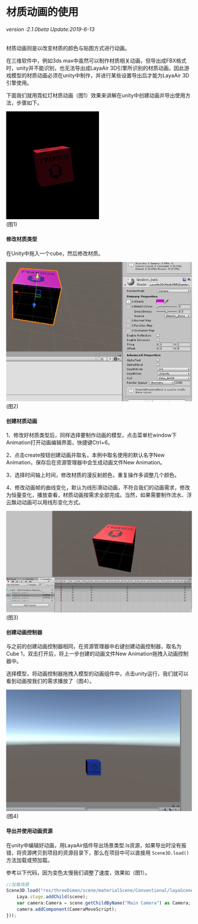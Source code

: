 # 材质动画的使用

###### *version :2.1.0beta   Update:2019-6-13*

材质动画则是以改变材质的颜色与贴图方式进行动画。

在三维软件中，例如3ds max中虽然可以制作材质相关动画，但导出成FBX格式时，unity并不能识别，也无法导出成LayaAir 3D引擎所识别的材质动画。因此游戏模型的材质动画必须在unity中制作，并进行某些设置导出后才能为LayaAir 3D引擎使用。

下面我们就用霓虹灯材质动画（图1）效果来讲解在unity中创建动画并导出使用方法，步骤如下。

![](img/1.gif)<br>(图1)

#### 修改材质类型

在Unity中拖入一个cube，然后修改材质。

![](img/2.png)<br>(图2)

#### 创建材质动画

1、修改好材质类型后，同样选择要制作动画的模型，点击菜单栏window下Animation打开动画编辑界面，快捷键Ctrl+6。

2、点击create按钮创建动画并取名，本例中取名使用的默认名字New Animation，保存后在资源管理器中会生成动画文件New Animation。

3、选择时间轴上时间，修改材质的漫反射颜色，重复操作多调整几个颜色。

4、修改动画帧的曲线变化，默认为线形滑动动画，不符合我们的动画需求，修改为恒量变化，播放查看，材质动画按需求全部完成。当然，如果需要制作流水、浮云飘动动画可以用线形变化方式。

![](img/3.png)<br>(图3)

#### 创建动画控制器

与之前的创建动画控制器相同，在资源管理器中右键创建动画控制器，取名为Cube 1，双击打开后，将上一步创建的动画文件New Animation拖拽入动画控制器中。

选择模型，将动画控制器拖拽入模型的动画组件中，点击unity运行，我们就可以看到动画按我们的需求播放了（图4）。

![](img/4.gif)<br>(图4)

#### 导出并使用动画资源

在unity中编辑好动画，用LayaAir插件导出场景类型.ls资源，如果导出时没有报错，将资源拷贝到项目的资源目录下，那么在项目中可以直接用 `Scene3D.load()` 方法加载或预加载。

参考以下代码，因为变色太慢我们调整了速度，效果如（图1）。

```typescript
//加载场景
Scene3D.load("res/threeDimen/scene/materialScene/Conventional/layaScene.ls", Handler.create(this, function(scene:Scene3D):void {
    Laya.stage.addChild(scene);
    var camera:Camera = scene.getChildByName("Main Camera") as Camera;
    camera.addComponent(CameraMoveScript);
}));

```

